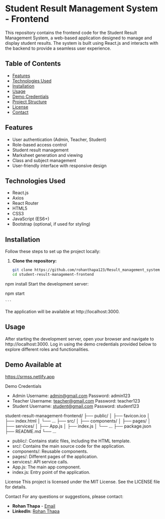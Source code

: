 # Student Result Management System - Frontend

This repository contains the frontend code for the Student Result Management System, a web-based application designed to manage and display student results. The system is built using React.js and interacts with the backend to provide a seamless user experience.

## Table of Contents

- [Features](#features)
- [Technologies Used](#technologies-used)
- [Installation](#installation)
- [Usage](#usage)
- [Demo Credentials](#demo-credentials)
- [Project Structure](#project-structure)
- [License](#license)
- [Contact](#contact)

## Features

- User authentication (Admin, Teacher, Student)
- Role-based access control
- Student result management
- Marksheet generation and viewing
- Class and subject management
- User-friendly interface with responsive design

## Technologies Used

- React.js
- Axios
- React Router
- HTML5
- CSS3
- JavaScript (ES6+)
- Bootstrap (optional, if used for styling)

## Installation

Follow these steps to set up the project locally:

1. **Clone the repository:**
   ``` bash
   git clone https://github.com/rohanthapa123/Result_management_system_frontend
   cd student-result-management-frontend
npm install
Start the development server:

npm start

    ``` 

The application will be available at http://localhost:3000.

## Usage
After starting the development server, open your browser and navigate to http://localhost:3000.
Log in using the demo credentials provided below to explore different roles and functionalities.

## Demo Available at
https://srmss.netlify.app

Demo Credentials
- Admin
Username: admin@gmail.com
Password: admin123
- Teacher
Username: teacher@gmail.com
Password: teacher123
- Student
Username: student@gmail.com
Password: student123


student-result-management-frontend/
├── public/
│   ├── favicon.ico
│   ├── index.html
│   └── ...
├── src/
│   ├── components/
│   ├── pages/
│   ├── services/
│   ├── App.js
│   ├── index.js
│   └── ...
├── package.json
├── README.md
└── ...



- public/: Contains static files, including the HTML template.
- src/: Contains the main source code for the application.
- components/: Reusable components.
- pages/: Different pages of the application.
- services/: API service calls.
- App.js: The main app component.
- index.js: Entry point of the application.



License
This project is licensed under the MIT License. See the LICENSE file for details.

Contact
For any questions or suggestions, please contact:

- **Rohan Thapa** - [Email](mailto:thaparohan2019@gmail.com)
- **LinkedIn**: [Rohan Thapa](https://www.linkedin.com/in/rohanthapa)
